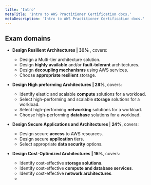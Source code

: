 ```yaml
---
title: 'Intro'
metaTitle: 'Intro to AWS Practitioner Certification docs.'
metaDescription: 'Intro to AWS Practitioner Certification docs.'
---
```


## Exam domains

- **Design Resilient Architectures | 30%** , covers:

  - Design a Multi-tier architecture solution.
  - Design **highly available** and/or **fault-tolerant** architectures.
  - Design **decoupling mechanisms** using AWS services.
  - Choose **appropriate resilient** storage.

- **Design High preforming Architectures | 28%**, covers:

  - Identify elastic and scalable **compute** solutions for a workload.
  - Select high-performing and scalable **storage** solutions for a workload.
  - Select high-performing **networking** solutions for a workload.
  - Choose high-performing **database** solutions for a workload.

- **Design Secure Applications and Architectures | 24%**, covers:

  - Design secure **access** to AWS resources.
  - Design secure **application** tiers.
  - Select appropriate **data security** options.

- **Design Cost-Optimized Architectures | 16%**, covers:
  - Identify cost-effective **storage solutions**.
  - Identify cost-effective **compute and database services**.
  - Identify cost-effective **network architectures**.
  -
